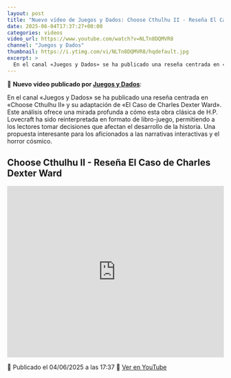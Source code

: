 ```yaml
---
layout: post
title: "Nuevo vídeo de Juegos y Dados: Choose Cthulhu II - Reseña El Caso de Charles Dexter Ward"
date: 2025-06-04T17:37:27+00:00
categories: videos
video_url: https://www.youtube.com/watch?v=NLTn8DQMVR8
channel: "Juegos y Dados"
thumbnail: https://i.ytimg.com/vi/NLTn8DQMVR8/hqdefault.jpg
excerpt: >
  En el canal «Juegos y Dados» se ha publicado una reseña centrada en «Choose Cthulhu II» y su adaptación de «El Caso de Charles Dexter Ward». Este análisis ofrece una mirada profunda a cómo esta obra clásica de H.P. Lovecraft ha sido reinterpretada en formato de libro-juego, permitiendo a los lectores tomar decisiones que afectan el desarrollo de la historia. Una propuesta interesante para los aficionados a las narrativas interactivas y el horror cósmico.
---
```


🎥 **Nuevo vídeo publicado por [Juegos y Dados](https://www.youtube.com/channel/UCKYcuuzvrqrPobA1poIhOBw)**:

En el canal «Juegos y Dados» se ha publicado una reseña centrada en «Choose Cthulhu II» y su adaptación de «El Caso de Charles Dexter Ward». Este análisis ofrece una mirada profunda a cómo esta obra clásica de H.P. Lovecraft ha sido reinterpretada en formato de libro-juego, permitiendo a los lectores tomar decisiones que afectan el desarrollo de la historia. Una propuesta interesante para los aficionados a las narrativas interactivas y el horror cósmico.

## Choose Cthulhu II - Reseña El Caso de Charles Dexter Ward

<iframe width="100%" height="400" src="https://www.youtube.com/embed/NLTn8DQMVR8" frameborder="0" allowfullscreen></iframe>

📅 Publicado el 04/06/2025 a las 17:37
🔗 [Ver en YouTube](https://www.youtube.com/watch?v=NLTn8DQMVR8)
